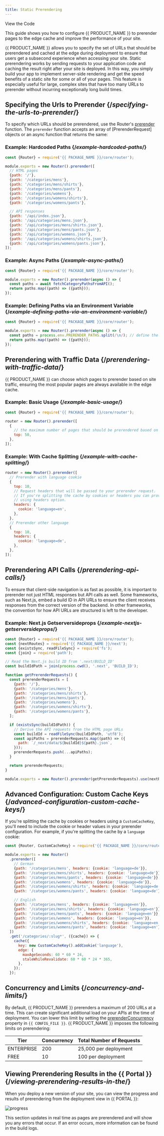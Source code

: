 ```yaml
---
title: Static Prerendering
---
```


<ButtonLinksGroup>
  <ButtonLink
    variant="stroke"
    type="code"
    withIcon={true}
    href="https://github.com/edgio-docs/edgio-prerender-example">
    View the Code
  </ButtonLink>
  <ButtonLink
    variant="stroke"
    type="deploy"
    withIcon={true}
    href="{{ APP_URL }}/deploy?button&deploy&repo=https://github.com/edgio-docs/edgio-prerender-example"
  />
</ButtonLinksGroup>

This guide shows you how to configure {{ PRODUCT_NAME }} to prerender pages to the edge cache and improve the performance of your site.

{{ PRODUCT_NAME }} allows you to specify the set of URLs that should be prerendered and cached at the edge during deployment to ensure that users get a subsecond
experience when accessing your site. Static prerendering works by sending requests to your application code and caching the result right after your site is deployed.
In this way, you simply build your app to implement server-side rendering and get the speed benefits of a static site for some or all of your pages. This feature is especially useful for large, complex sites that have too many URLs to prerender without incurring exceptionally long build times.

## Specifying the Urls to Prerender {/*specifying-the-urls-to-prerender*/}

To specify which URLs should be prerendered, use the Router's [prerender](/docs/api/core/classes/router_Router.default.html#prerender) function. The `prerender` function accepts an array of [PrerenderRequest] objects or an async function that returns the same:

### Example: Hardcoded Paths {/*example-hardcoded-paths*/}

```js
const {Router} = require('{{ PACKAGE_NAME }}/core/router');

module.exports = new Router().prerender([
  // HTML pages
  {path: '/'},
  {path: '/categories/mens'},
  {path: '/categories/mens/shirts'},
  {path: '/categories/mens/pants'},
  {path: '/categories/womens'},
  {path: '/categories/womens/shirts'},
  {path: '/categories/womens/pants'},

  // API responses
  {path: '/api/index.json'},
  {path: '/api/categories/mens.json'},
  {path: '/api/categories/mens/shirts.json'},
  {path: '/api/categories/mens/pants.json'},
  {path: '/api/categories/womens.json'},
  {path: '/api/categories/womens/shirts.json'},
  {path: '/api/categories/womens/pants.json'},
]);
```

### Example: Async Paths {/*example-async-paths*/}

```js
const {Router} = require('{{ PACKAGE_NAME }}/core/router');

module.exports = new Router().prerender(async () => {
  const paths = await fetchCategoryPathsFromAPI();
  return paths.map((path) => ({path}));
});
```

### Example: Defining Paths via an Environment Variable {/*example-defining-paths-via-an-environment-variable*/}

```js
const {Router} = require('{{ PACKAGE_NAME }}/core/router');

module.exports = new Router().prerender(async () => {
  const paths = process.env.PRERENDER_PATHS.split(/\n/); // define the list of paths to prerender in the {{ PORTAL }}.
  return paths.map((path) => ({path}));
});
```

## Prerendering with Traffic Data {/*prerendering-with-traffic-data*/}

{{ PRODUCT_NAME }} can choose which pages to prerender based on site traffic, ensuring the most popular pages are always available in the edge cache.

### Example: Basic Usage {/*example-basic-usage*/}

```js
const {Router} = require('{{ PACKAGE_NAME }}/core/router');

router = new Router().prerender([
  {
    // the maximum number of pages that should be prerendered based on site traffic.
    top: 50,
  },
]);
```

### Example: With Cache Splitting {/*example-with-cache-splitting*/}

```js
router = new Router().prerender([
  // Prerender with language cookie
  {
    top: 10,
    // Request headers that will be passed to your prerender request.
    // If you're splitting the cache by cookies or headers you can provide them
    // using headers option.
    headers: {
      cookie: 'language=en',
    },
  },
  // Prerender other language
  {
    top: 10,
    headers: {
      cookie: 'language=de',
    },
  },
]);
```

## Prerendering API Calls {/*prerendering-api-calls*/}

To ensure that client-side navigation is as fast as possible, it is important to prerender not just HTML responses but API calls as well. Some frameworks, such as Next.js, embed a build ID in API URLs to ensure the client receives responses from the correct version of the backend. In other frameworks, the convention for how API URLs are structured is left to the developer.

### Example: Next.js Getserversideprops {/*example-nextjs-getserversideprops*/}

```js
const {Router} = require('{{ PACKAGE_NAME }}/core/router');
const {nextRoutes} = require('{{ PACKAGE_NAME }}/next');
const {existsSync, readFileSync} = require('fs');
const {join} = require('path');

// Read the Next.js build ID from '.next/BUILD_ID'
const buildIdPath = join(process.cwd(), '.next', 'BUILD_ID');

function getPrerenderRequests() {
  const prerenderRequests = [
    {path: '/'},
    {path: '/categories/mens'},
    {path: '/categories/mens/shirts'},
    {path: '/categories/mens/pants'},
    {path: '/categories/womens'},
    {path: '/categories/womens/shirts'},
    {path: '/categories/womens/pants'},
  ];

  if (existsSync(buildIdPath)) {
    // Derive the API requests from the HTML page URLs
    const buildId = readFileSync(buildIdPath, 'utf8');
    const apiPaths = prerenderRequests.map((path) => ({
      path: `/_next/data/${buildId}${path}.json`,
    }));
    prerenderRequests.push(...apiPaths);
  }

  return prerenderRequests;
}

module.exports = new Router().prerender(getPrerenderRequests).use(nextRoutes);
```

## Advanced Configuration: Custom Cache Keys {/*advanced-configuration-custom-cache-keys*/}

If you're splitting the cache by cookies or headers using a `CustomCacheKey`, you'll need to include the cookie or header values in
your prerender configuration. For example, if you're splitting the cache by a `language` cookie:

```js
const {Router, CustomCacheKey} = require('{{ PACKAGE_NAME }}/core/router');

module.exports = new Router()
  .prerender([
    // German
    {path: '/categories/mens', headers: {cookie: 'language=de'}},
    {path: '/categories/mens/shirts', headers: {cookie: 'language=de'}},
    {path: '/categories/mens/pants', headers: {cookie: 'language=de'}},
    {path: '/categories/womens', headers: {cookie: 'language=de'}},
    {path: '/categories/womens/shirts', headers: {cookie: 'language=de'}},
    {path: '/categories/womens/pants', headers: {cookie: 'language=de'}},

    // English
    {path: '/categories/mens', headers: {cookie: 'language=en'}},
    {path: '/categories/mens/shirts', headers: {cookie: 'language=en'}},
    {path: '/categories/mens/pants', headers: {cookie: 'language=en'}},
    {path: '/categories/womens', headers: {cookie: 'language=en'}},
    {path: '/categories/womens/shirts', headers: {cookie: 'language=en'}},
    {path: '/categories/womens/pants', headers: {cookie: 'language=en'}},
  ])
  .get('/categories/:slug*', ({cache}) => {
    cache({
      key: new CustomCacheKey().addCookie('language'),
      edge: {
        maxAgeSeconds: 60 * 60 * 24,
        staleWhileRevalidate: 60 * 60 * 24 * 365,
      },
    });
  });
```

## Concurrency and Limits {/*concurrency-and-limits*/}

By default, {{ PRODUCT_NAME }} prerenders a maximum of 200 URLs at a time. This can create significant additional load on your APIs at the time of deployment. You can lower this limit by setting the [prerenderConcurrency](/guides/performance/cdn_as_code/edgio_config#prerenderconcurrency) property in `{{ CONFIG_FILE }}`. {{ PRODUCT_NAME }} imposes the following limits on prerendering:

| Tier       | Concurrency | Total Number of Requests |
| ---------- | ----------- | ------------------------ |
| ENTERPRISE | 200         | 25,000 per deployment    |
| FREE       | 10          | 100 per deployment       |

<a id="viewing-prerendering-results-in-the-developer-console"></a>

## Viewing Prerendering Results in the {{ Portal }} {/*viewing-prerendering-results-in-the*/}

When you deploy a new version of your site, you can view the progress and results of prerendering from the deployment
view in {{ PORTAL }}:

![progress](/images/static-prerendering/progress.png)

This section updates in real time as pages are prerendered and will show you any errors that occur. If an error occurs, more
information can be found in the build logs.
